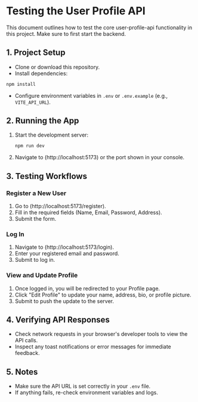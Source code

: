 # Testing the User Profile API

This document outlines how to test the core user-profile-api functionality in this project. Make sure to first start the backend.

## 1. Project Setup

- Clone or download this repository.
- Install dependencies:

```bash
npm install
```

- Configure environment variables in `.env` or `.env.example` (e.g., `VITE_API_URL`).

## 2. Running the App

1. Start the development server:
   ```bash
   npm run dev
   ```
2. Navigate to (http://localhost:5173) or the port shown in your console.

## 3. Testing Workflows

### Register a New User

1. Go to (http://localhost:5173/register).
2. Fill in the required fields (Name, Email, Password, Address).
3. Submit the form.

### Log In

1. Navigate to (http://localhost:5173/login).
2. Enter your registered email and password.
3. Submit to log in.

### View and Update Profile

1. Once logged in, you will be redirected to your Profile page.
2. Click "Edit Profile" to update your name, address, bio, or profile picture.
3. Submit to push the update to the server.

## 4. Verifying API Responses

- Check network requests in your browser's developer tools to view the API calls.
- Inspect any toast notifications or error messages for immediate feedback.

## 5. Notes

- Make sure the API URL is set correctly in your `.env` file.
- If anything fails, re-check environment variables and logs.

